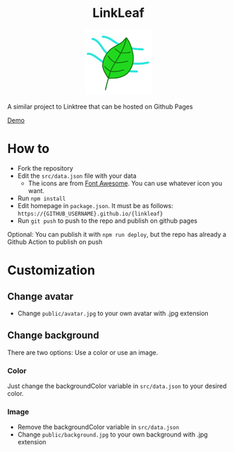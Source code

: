 <h1 align="center">LinkLeaf</h1>

<p align="center">
    <img  width=30% src="./assets/logo.png"  >
</p

<p align='center'>
A similar project to Linktree that can be hosted on Github Pages
</p>

[Demo](https://tekofx.github.io/linkleaf)

# How to

- Fork the repository
- Edit the `src/data.json` file with your data
  - The icons are from [Font Awesome](https://fontawesome.com/icons?d=gallery). You can use whatever icon you want.
- Run `npm install`
- Edit homepage in `package.json`. It must be as follows: `https://{GITHUB_USERNAME}.github.io/{linkleaf}`
- Run `git push` to push to the repo and publish on github pages

Optional:
You can publish it with `npm run deploy`, but the repo has already a Github Action to publish on push

# Customization

## Change avatar

- Change `public/avatar.jpg` to your own avatar with .jpg extension

## Change background

There are two options: Use a color or use an image.

### Color

Just change the backgroundColor variable in `src/data.json` to your desired color.

### Image

- Remove the backgroundColor variable in `src/data.json`
- Change `public/background.jpg` to your own background with .jpg extension
